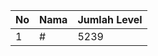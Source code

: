 | No | Nama            | Jumlah Level |
|----|-----------------|--------------|
| 1  | #    |    5239        |
